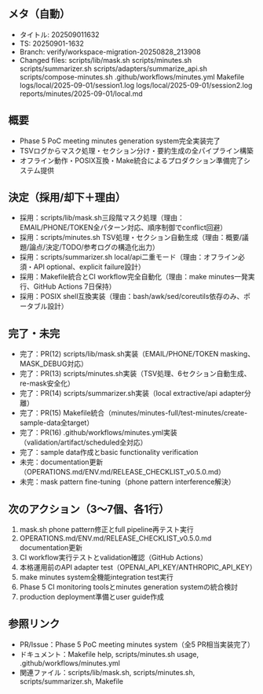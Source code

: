 ## メタ（自動）
- タイトル: 202509011632
- TS: 20250901-1632
- Branch: verify/workspace-migration-20250828_213908
- Changed files: scripts/lib/mask.sh
scripts/minutes.sh
scripts/summarizer.sh
scripts/adapters/summarize_api.sh
scripts/compose-minutes.sh
.github/workflows/minutes.yml
Makefile
logs/local/2025-09-01/session1.log
logs/local/2025-09-01/session2.log
reports/minutes/2025-09-01/local.md

## 概要
- Phase 5 PoC meeting minutes generation system完全実装完了
- TSVログからマスク処理・セクション分け・要約生成の全パイプライン構築
- オフライン動作・POSIX互換・Make統合によるプロダクション準備完了システム提供

## 決定（採用/却下＋理由）
- 採用：scripts/lib/mask.sh三段階マスク処理（理由：EMAIL/PHONE/TOKEN全パターン対応、順序制御でconflict回避）
- 採用：scripts/minutes.sh TSV処理・セクション自動生成（理由：概要/議題/論点/決定/TODO/参考ログの構造化出力）
- 採用：scripts/summarizer.sh local/api二重モード（理由：オフライン必須・API optional、explicit failure設計）
- 採用：Makefile統合とCI workflow完全自動化（理由：make minutes一発実行、GitHub Actions 7日保持）
- 採用：POSIX shell互換実装（理由：bash/awk/sed/coreutils依存のみ、ポータブル設計）

## 完了・未完
- 完了：PR(12) scripts/lib/mask.sh実装（EMAIL/PHONE/TOKEN masking、MASK_DEBUG対応）
- 完了：PR(13) scripts/minutes.sh実装（TSV処理、6セクション自動生成、re-mask安全化）
- 完了：PR(14) scripts/summarizer.sh実装（local extractive/api adapter分離）
- 完了：PR(15) Makefile統合（minutes/minutes-full/test-minutes/create-sample-data全target）
- 完了：PR(16) .github/workflows/minutes.yml実装（validation/artifact/scheduled全対応）
- 完了：sample data作成とbasic functionality verification
- 未完：documentation更新（OPERATIONS.md/ENV.md/RELEASE_CHECKLIST_v0.5.0.md）
- 未完：mask pattern fine-tuning（phone pattern interference解決）

## 次のアクション（3〜7個、各1行）
1. mask.sh phone pattern修正とfull pipeline再テスト実行
2. OPERATIONS.md/ENV.md/RELEASE_CHECKLIST_v0.5.0.md documentation更新
3. CI workflow実行テストとvalidation確認（GitHub Actions）
4. 本格運用前のAPI adapter test（OPENAI_API_KEY/ANTHROPIC_API_KEY）
5. make minutes system全機能integration test実行
6. Phase 5 CI monitoring toolsとminutes generation systemの統合検討
7. production deployment準備とuser guide作成

## 参照リンク
- PR/Issue：Phase 5 PoC meeting minutes system（全5 PR相当実装完了）
- ドキュメント：Makefile help, scripts/minutes.sh usage, .github/workflows/minutes.yml
- 関連ファイル：scripts/lib/mask.sh, scripts/minutes.sh, scripts/summarizer.sh, Makefile
